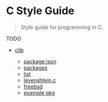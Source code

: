 # C Style Guide

> Style guide for programming in C.

TODO

-   [clib](https://github.com/clibs/clib)

    -   [package.json](https://github.com/clibs/clib/wiki/Explanation-of-package.json)
    -   [packages](https://github.com/clibs/clib/wiki/Packages)
    -   [list](https://github.com/clibs/list)
    -   [levenshtein.c](https://github.com/wooorm/levenshtein.c)
    -   [freebsd](https://www.freebsd.org/cgi/man.cgi?query=style&sektion=9)
    -   [example pkg](https://github.com/glisy/math)
